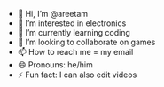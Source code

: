 - 👋 Hi, I’m @areetam
- 👀 I’m interested in electronics
- 🌱 I’m currently learning coding
- 💞️ I’m looking to collaborate on games
- 📫 How to reach me = my email
- 😄 Pronouns: he/him
- ⚡ Fun fact: I can also edit videos

<!---
areetamjed10/areetamjed10 is a ✨ special ✨ repository because its `README.md` (this file) appears on your GitHub profile.
You can click the Preview link to take a look at your changes.
--->
